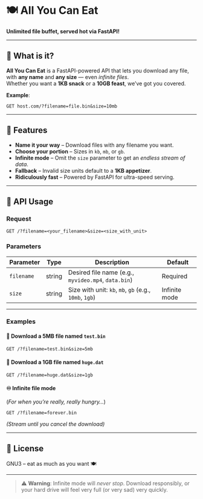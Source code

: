 # 🍽️ All You Can Eat  
**Unlimited file buffet, served hot via FastAPI!**  

---

## 🥢 What is it?  
**All You Can Eat** is a FastAPI-powered API that lets you download any file, with **any name** and **any size** — even *infinite files*.  
Whether you want a **1KB snack** or a **10GB feast**, we’ve got you covered.  

**Example**:  
```
GET host.com/?filename=file.bin&size=10mb
```

---

## 🍔 Features  
- **Name it your way** – Download files with any filename you want.  
- **Choose your portion** – Sizes in `kb`, `mb`, or `gb`.  
- **Infinite mode** – Omit the `size` parameter to get an *endless stream of data*.  
- **Fallback** – Invalid size units default to a **1KB appetizer**.  
- **Ridiculously fast** – Powered by FastAPI for ultra-speed serving.  

---

## 🍟 API Usage  

### Request
```
GET /?filename=<your_filename>&size=<size_with_unit>
```

### Parameters
| Parameter  | Type   | Description                                                  | Default      |
|------------|--------|--------------------------------------------------------------|--------------|
| `filename` | string | Desired file name (e.g., `myvideo.mp4`, `data.bin`)          | Required   |
| `size`     | string | Size with unit: `kb`, `mb`, `gb` (e.g., `10mb`, `1gb`)        | Infinite mode |

---

### Examples

#### 📄 Download a 5MB file named `test.bin`
```
GET /?filename=test.bin&size=5mb
```

#### 📄 Download a 1GB file named `huge.dat`
```
GET /?filename=huge.dat&size=1gb
```

#### ♾️ Infinite file mode  
(*For when you’re really, really hungry…*)  
```
GET /?filename=forever.bin
```
*(Stream until you cancel the download)*


---

## 🧁 License
GNU3 – eat as much as you want 🍽️

---

> ⚠️ **Warning**: Infinite mode will *never stop*. Download responsibly, or your hard drive will feel very full (or very sad) very quickly.
